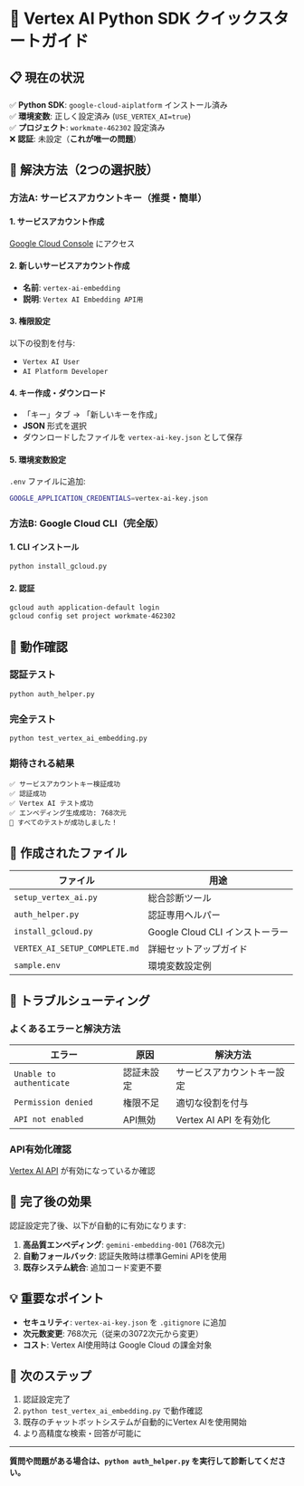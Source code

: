 # 🚀 Vertex AI Python SDK クイックスタートガイド

## 📋 現在の状況

✅ **Python SDK**: `google-cloud-aiplatform` インストール済み  
✅ **環境変数**: 正しく設定済み (`USE_VERTEX_AI=true`)  
✅ **プロジェクト**: `workmate-462302` 設定済み  
❌ **認証**: 未設定（**これが唯一の問題**）

## 🎯 解決方法（2つの選択肢）

### 方法A: サービスアカウントキー（推奨・簡単）

#### 1. サービスアカウント作成
[Google Cloud Console](https://console.cloud.google.com/iam-admin/serviceaccounts?project=workmate-462302) にアクセス

#### 2. 新しいサービスアカウント作成
- **名前**: `vertex-ai-embedding`
- **説明**: `Vertex AI Embedding API用`

#### 3. 権限設定
以下の役割を付与:
- `Vertex AI User`
- `AI Platform Developer`

#### 4. キー作成・ダウンロード
- 「キー」タブ → 「新しいキーを作成」
- **JSON** 形式を選択
- ダウンロードしたファイルを `vertex-ai-key.json` として保存

#### 5. 環境変数設定
`.env` ファイルに追加:
```bash
GOOGLE_APPLICATION_CREDENTIALS=vertex-ai-key.json
```

### 方法B: Google Cloud CLI（完全版）

#### 1. CLI インストール
```bash
python install_gcloud.py
```

#### 2. 認証
```bash
gcloud auth application-default login
gcloud config set project workmate-462302
```

## 🧪 動作確認

### 認証テスト
```bash
python auth_helper.py
```

### 完全テスト
```bash
python test_vertex_ai_embedding.py
```

### 期待される結果
```
✅ サービスアカウントキー検証成功
✅ 認証成功
✅ Vertex AI テスト成功
✅ エンベディング生成成功: 768次元
🎉 すべてのテストが成功しました！
```

## 📁 作成されたファイル

| ファイル | 用途 |
|---------|------|
| `setup_vertex_ai.py` | 総合診断ツール |
| `auth_helper.py` | 認証専用ヘルパー |
| `install_gcloud.py` | Google Cloud CLI インストーラー |
| `VERTEX_AI_SETUP_COMPLETE.md` | 詳細セットアップガイド |
| `sample.env` | 環境変数設定例 |

## 🔧 トラブルシューティング

### よくあるエラーと解決方法

| エラー | 原因 | 解決方法 |
|--------|------|----------|
| `Unable to authenticate` | 認証未設定 | サービスアカウントキー設定 |
| `Permission denied` | 権限不足 | 適切な役割を付与 |
| `API not enabled` | API無効 | Vertex AI API を有効化 |

### API有効化確認
[Vertex AI API](https://console.cloud.google.com/apis/library/aiplatform.googleapis.com?project=workmate-462302) が有効になっているか確認

## 🎉 完了後の効果

認証設定完了後、以下が自動的に有効になります:

1. **高品質エンベディング**: `gemini-embedding-001` (768次元)
2. **自動フォールバック**: 認証失敗時は標準Gemini APIを使用
3. **既存システム統合**: 追加コード変更不要

## 💡 重要なポイント

- **セキュリティ**: `vertex-ai-key.json` を `.gitignore` に追加
- **次元数変更**: 768次元（従来の3072次元から変更）
- **コスト**: Vertex AI使用時は Google Cloud の課金対象

## 🚀 次のステップ

1. 認証設定完了
2. `python test_vertex_ai_embedding.py` で動作確認
3. 既存のチャットボットシステムが自動的にVertex AIを使用開始
4. より高精度な検索・回答が可能に

---

**質問や問題がある場合は、`python auth_helper.py` を実行して診断してください。**